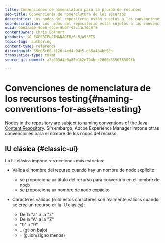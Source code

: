 ```yaml
---
title: Convenciones de nomenclatura para la prueba de recursos
seo-title: Convenciones de nomenclatura de los recursos
description: Los nodos del repositorio están sujetos a las convenciones de nomenclatura del Repositorio de contenidos de Java. Sin embargo, Adobe Experience Manager impone otras convenciones para el nombre de los nodos del recurso.
seo-description: Los nodos del repositorio están sujetos a las convenciones de nomenclatura del Repositorio de contenidos de Java. Sin embargo, Adobe Experience Manager impone otras convenciones para el nombre de los nodos del recurso.
uuid: 6b622a60-90e8-461e-9b67-42c11c7038f9
contentOwner: Chris Bohnert
products: SG_EXPERIENCEMANAGER/6.5/ASSETS
topic-tags: authoring
content-type: reference
discoiquuid: 55e66c66-0120-4ed4-94c5-d65a434bb59b
translation-type: tm+mt
source-git-commit: a3c303d4e3a85e1b2e794bec2006c335056309fb

---
```



# Convenciones de nomenclatura de los recursos testing{#naming-conventions-for-assets-testing}

Nodes in the repository are subject to naming conventions of the [Java Content Repository](/help/sites-developing/the-basics.md#java-content-repository). Sin embargo, Adobe Experience Manager impone otras convenciones para el nombre de los nodos del recurso.

## IU clásica {#classic-ui}

La IU clásica impone restricciones más estrictas:

* Valida el nombre del recurso cuando hay un nombre de nodo explícito:

   * se proporciona un título del recurso para convertirlo en el nombre de nodo
   * se proporciona un nombre de nodo explícito

* Caracteres válidos (solo estos caracteres son realmente válidos cuando se crea un recurso en la IU clásica):

   * De la &quot;a&quot; a la &quot;z&quot;
   * De la &quot;A&quot; a la &quot;Z&quot;
   * &quot;0&quot; a &quot;9&quot;
   * _ (guion bajo)
   * `-` (guion/signo menos)

